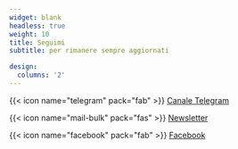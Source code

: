 ```yaml
---
widget: blank
headless: true
weight: 10
title: Seguimi
subtitle: per rimanere sempre aggiornati

design:
  columns: '2'
---
```


{{< icon name="telegram" pack="fab" >}} [Canale Telegram](https://t.me/scecere)  

{{< icon name="mail-bulk" pack="fas" >}} [Newsletter](https://cecere.substack.com/subscribe)  

{{< icon name="facebook" pack="fab" >}} [Facebook](https://www.facebook.com/stefano.cecere.org)  
